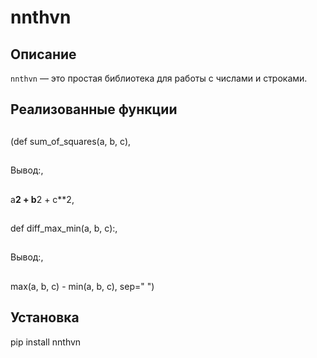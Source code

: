 # nnthvn

## Описание
`nnthvn` — это простая библиотека для работы с числами и строками. 
## Реализованные функции
##

(def sum_of_squares(a, b, c),
##
Вывод:,
##
a**2 + b**2 + c**2,
##
def diff_max_min(a, b, c):,
##
Вывод:,
##
max(a, b, c) - min(a, b, c), sep=" ")


## Установка

pip install nnthvn


